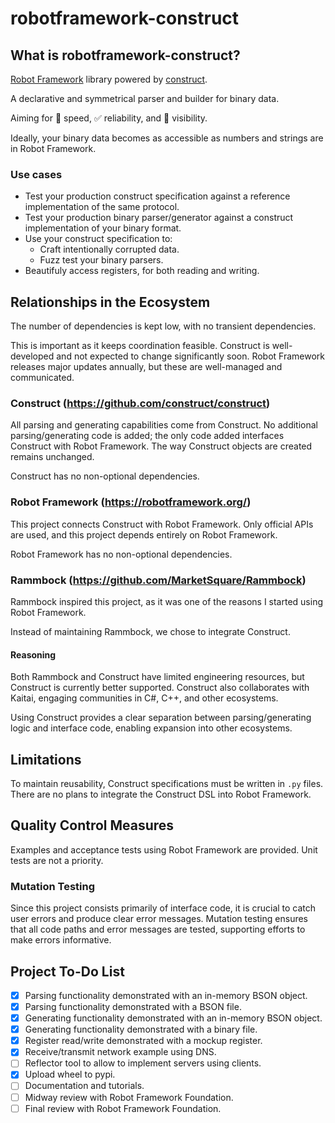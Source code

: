 # robotframework-construct

## What is robotframework-construct?

[Robot Framework](https://robotframework.org) library powered by [construct](https://construct.readthedocs.io/en/latest/).

A declarative and symmetrical parser and builder for binary data.

Aiming for :rocket: speed, :white_check_mark: reliability, and :microscope: visibility.

Ideally, your binary data becomes as accessible as numbers and strings are in Robot Framework.

### Use cases

- Test your production construct specification against a reference implementation of the same protocol.
- Test your production binary parser/generator against a construct implementation of your binary format.
- Use your construct specification to:
  - Craft intentionally corrupted data.
  - Fuzz test your binary parsers.
- Beautifuly access registers, for both reading and writing.

## Relationships in the Ecosystem

The number of dependencies is kept low, with no transient dependencies.

This is important as it keeps coordination feasible. Construct is well-developed and not expected to change significantly soon. Robot Framework releases major updates annually, but these are well-managed and communicated.

### Construct (https://github.com/construct/construct)

All parsing and generating capabilities come from Construct. No additional parsing/generating code is added; the only code added interfaces Construct with Robot Framework. The way Construct objects are created remains unchanged.

Construct has no non-optional dependencies.

### Robot Framework (https://robotframework.org/)

This project connects Construct with Robot Framework. Only official APIs are used, and this project depends entirely on Robot Framework.

Robot Framework has no non-optional dependencies.

### Rammbock (https://github.com/MarketSquare/Rammbock)

Rammbock inspired this project, as it was one of the reasons I started using Robot Framework.

Instead of maintaining Rammbock, we chose to integrate Construct.

#### Reasoning

Both Rammbock and Construct have limited engineering resources, but Construct is currently better supported. Construct also collaborates with Kaitai, engaging communities in C#, C++, and other ecosystems.

Using Construct provides a clear separation between parsing/generating logic and interface code, enabling expansion into other ecosystems.

## Limitations

To maintain reusability, Construct specifications must be written in `.py` files. There are no plans to integrate the Construct DSL into Robot Framework.

## Quality Control Measures

Examples and acceptance tests using Robot Framework are provided. Unit tests are not a priority.

### Mutation Testing

Since this project consists primarily of interface code, it is crucial to catch user errors and produce clear error messages. Mutation testing ensures that all code paths and error messages are tested, supporting efforts to make errors informative.

## Project To-Do List

- [x] Parsing functionality demonstrated with an in-memory BSON object.
- [x] Parsing functionality demonstrated with a BSON file.
- [x] Generating functionality demonstrated with an in-memory BSON object.
- [x] Generating functionality demonstrated with a binary file.
- [x] Register read/write demonstrated with a mockup register.
- [x] Receive/transmit network example using DNS.
- [ ] Reflector tool to allow to implement servers using clients.
- [x] Upload wheel to pypi.
- [ ] Documentation and tutorials.
- [ ] Midway review with Robot Framework Foundation.
- [ ] Final review with Robot Framework Foundation.

